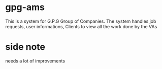 # gpg-ams
This is a system for G.P.G Group of Companies. The system handles job requests, user informations, Clients to view all the work done by the VAs

# side note

needs a lot of improvements
